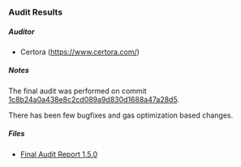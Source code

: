 ### Audit Results

##### Auditor

-   Certora (https://www.certora.com/)

##### Notes

The final audit was performed on commit [1c8b24a0a438e8c2cd089a9d830d1688a47a28d5](https://github.com/safe-global/safe-smart-account/tree/1c8b24a0a438e8c2cd089a9d830d1688a47a28d5).

There has been few bugfixes and gas optimization based changes.

##### Files

-   [Final Audit Report 1.5.0](Safe_Audit_Report_1_5_0.pdf)
